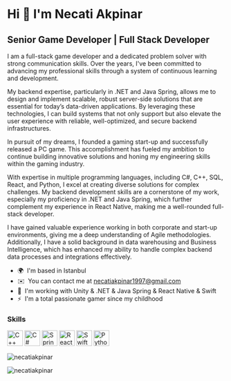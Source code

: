 Hi 👋 I'm Necati Akpinar
===============================

Senior Game Developer | Full Stack Developer
---------------------

I am a full-stack game developer and a dedicated problem solver with strong communication skills. Over the years, I've been committed to advancing my professional skills through a system of continuous learning and development.

My backend expertise, particularly in .NET and Java Spring, allows me to design and implement scalable, robust server-side solutions that are essential for today’s data-driven applications. By leveraging these technologies, I can build systems that not only support but also elevate the user experience with reliable, well-optimized, and secure backend infrastructures.

In pursuit of my dreams, I founded a gaming start-up and successfully released a PC game. This accomplishment has fueled my ambition to continue building innovative solutions and honing my engineering skills within the gaming industry.

With expertise in multiple programming languages, including C#, C++, SQL, React, and Python, I excel at creating diverse solutions for complex challenges. My backend development skills are a cornerstone of my work, especially my proficiency in .NET and Java Spring, which further complement my experience in React Native, making me a well-rounded full-stack developer.

I have gained valuable experience working in both corporate and start-up environments, giving me a deep understanding of Agile methodologies. Additionally, I have a solid background in data warehousing and Business Intelligence, which has enhanced my ability to handle complex backend data processes and integrations effectively.

* 🌍  I'm based in Istanbul
* ✉️  You can contact me at [necatiakpinar1997@gmail.com](mailto:necatiakpinar1997@gmail.com)
* 🧠  I'm working with Unity & .NET & Java Spring & React Native & Swift
* ⚡  I'm a total passionate gamer since my childhood

### Skills


<p align="left">
<a href="https://docs.microsoft.com/en-us/cpp/?view=msvc-170" target="_blank" rel="noreferrer"><img src="https://raw.githubusercontent.com/danielcranney/readme-generator/main/public/icons/skills/cplusplus-colored.svg" width="36" height="36" alt="C++" /></a>
<a href="https://docs.microsoft.com/en-us/dotnet/csharp/" target="_blank" rel="noreferrer"><img src="https://raw.githubusercontent.com/danielcranney/readme-generator/main/public/icons/skills/csharp-colored.svg" width="36" height="36" alt="C#" /></a>
<a href="https://spring.io" target="_blank" rel="noreferrer"><img src="https://cdn.jsdelivr.net/gh/devicons/devicon/icons/spring/spring-original.svg" width="36" height="36" alt="Spring" /></a>
<a href="https://reactnative.dev" target="_blank" rel="noreferrer"><img src="https://reactnative.dev/img/header_logo.svg" width="36" height="36" alt="React Native" /></a>
<a href="https://developer.apple.com/swift/" target="_blank" rel="noreferrer"><img src="https://cdn.jsdelivr.net/gh/devicons/devicon/icons/swift/swift-original.svg" height="36" alt="Swift"/></a>
<a href="https://www.python.org/" target="_blank" rel="noreferrer"><img src="https://raw.githubusercontent.com/danielcranney/readme-generator/main/public/icons/skills/python-colored.svg" width="36" height="36" alt="Python" /></a>



  

  
  
</p>

<p><img align="center" src="https://github-readme-streak-stats.herokuapp.com/?user=necatiakpinar&" alt="necatiakpinar" /></p>

<p align="left"> <img src="https://komarev.com/ghpvc/?username=necatiakpinar&label=Profile%20views&color=0e75b6&style=flat-square" alt="necatiakpinar" /> </p>
